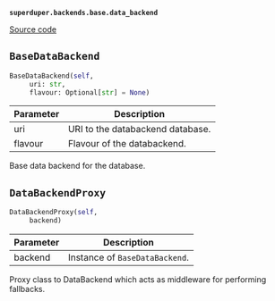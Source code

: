 **`superduper.backends.base.data_backend`** 

[Source code](https://github.com/superduper/superduper/blob/main/superduper/backends/base/data_backend.py)

## `BaseDataBackend` 

```python
BaseDataBackend(self,
     uri: str,
     flavour: Optional[str] = None)
```
| Parameter | Description |
|-----------|-------------|
| uri | URI to the databackend database. |
| flavour | Flavour of the databackend. |

Base data backend for the database.

## `DataBackendProxy` 

```python
DataBackendProxy(self,
     backend)
```
| Parameter | Description |
|-----------|-------------|
| backend | Instance of `BaseDataBackend`. |

Proxy class to DataBackend which acts as middleware for performing fallbacks.

